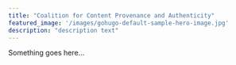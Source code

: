 ```yaml
---
title: "Coalition for Content Provenance and Authenticity"
featured_image: '/images/gohugo-default-sample-hero-image.jpg'
description: "description text"
---
```

Something goes here...

